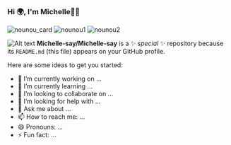 ### Hi 🌍, I'm Michelle👋😃
![nounou_card](https://github.com/Michelle-say/Michelle-say/assets/77339472/f4744007-4a82-44cd-a846-513dd7d971e2)
![nounou1](https://github.com/Michelle-say/Michelle-say/assets/77339472/06d85443-2a99-4871-be61-170de9e6947e)
![nounou2](https://github.com/Michelle-say/Michelle-say/assets/77339472/c2d0d76e-facf-44a9-b95f-d486db7e288e)

<img
  src="/path/to/nounou_card.jpg"
  alt="Alt text"
  title="Optional title"
  style="display: inline-block; margin: 0 auto; max-width: 300px">
**Michelle-say/Michelle-say** is a ✨ _special_ ✨ repository because its `README.md` (this file) appears on your GitHub profile.

Here are some ideas to get you started:

- 🔭 I’m currently working on ...
- 🌱 I’m currently learning ...
- 👯 I’m looking to collaborate on ...
- 🤔 I’m looking for help with ...
- 💬 Ask me about ...
- 📫 How to reach me: ...
- 😄 Pronouns: ...
- ⚡ Fun fact: ...

